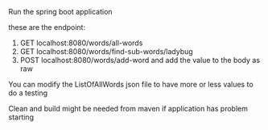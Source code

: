 Run the spring boot application

these are the endpoint:

1) GET  localhost:8080/words/all-words 
2) GET  localhost:8080/words/find-sub-words/ladybug
3) POST localhost:8080/words/add-word and add the value to the body as raw

You can modify the ListOfAllWords json file to have more or less values to do a testing

Clean and build might be needed from maven if application has problem starting 
